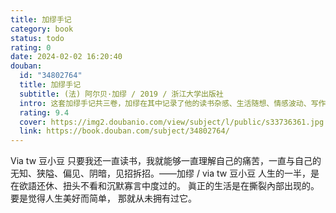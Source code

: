 ```yaml
---
title: 加缪手记
category: book
status: todo
rating: 0
date: 2024-02-02 16:20:40
douban:
  id: "34802764"
  title: 加缪手记
  subtitle: (法) 阿尔贝·加缪 / 2019 / 浙江大学出版社
  intro: 这套加缪手记共三卷，加缪在其中记录了他的读书杂感、生活随想、情感波动、写作构思。第一卷包含加缪1935年5月到1942年2月之间的手记，是了解加缪其人及其思想不可或缺的重要记录，更是理解其创作的关键。第二卷是作者自1942年1月至1951年3月的手记，在这卷中，读者可以看到加缪如何面对《局外人》所遭逢的社会议论，《反抗者》出版后引起的激烈笔战，同时他也完成了《西西弗斯神话》《鼠疫》等重要作品，堪称加缪人生的精华时期。手记前两卷在作者去世后不久即出版。但当年还有未曝光的笔记，这正是第三卷的内容。加缪在最后这几本笔记中，与之前相比写了更多他私人生活中的重要事件：希腊旅行、阿尔及利亚战争之惨烈、获得诺贝尔文学奖。这些笔记刚开始只是加缪的写作工具，到后来却更像是他的日记。
  rating: 9.4
  cover: https://img2.doubanio.com/view/subject/l/public/s33736361.jpg
  link: https://book.douban.com/subject/34802764/
---
```


Via tw 豆小豆 只要我还一直读书，我就能够一直理解自己的痛苦，一直与自己的无知、狭隘、偏见、阴暗，见招拆招。——加缪 / via tw 豆小豆 人生的一半，是在欲語还休、扭头不看和沉默寡言中度过的。
眞正的生活是在撕裂內部出现的。
要是觉得人生美好而简单，
那就从未拥有过它。